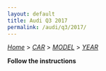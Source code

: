 ```yaml
---
layout: default
title: Audi Q3 2017
permalink: /audi/q3/2017/
---
```

[*Home*](/) > [*CAR*](/car/) > [*MODEL*](/car/model/) > [*YEAR*](/car/model/year/)

**Follow the instructions**